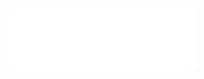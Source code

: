 <div align="center">
  <iframe 
    src="[https://KimmyJay726.github.io/my-gh-widgets/stock-ticker.html](https://github.com/KimmyJay726/my-gh-widgets/blob/main/stock-ticker.html)" 
    frameborder="0" 
    width="300" 
    height="100" 
    style="border-radius: 12px;">
  </iframe>
</div>
